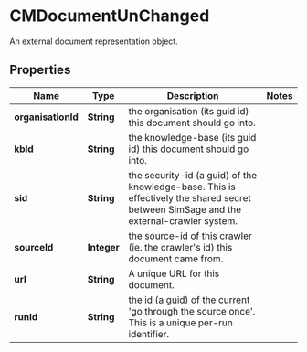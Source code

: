 

# CMDocumentUnChanged

An external document representation object.

## Properties

| Name | Type | Description | Notes |
|------------ | ------------- | ------------- | -------------|
|**organisationId** | **String** | the organisation (its guid id) this document should go into. |  |
|**kbId** | **String** | the knowledge-base (its guid id) this document should go into. |  |
|**sid** | **String** | the security-id (a guid) of the knowledge-base.  This is effectively the shared secret between SimSage and the external-crawler system. |  |
|**sourceId** | **Integer** | the source-id of this crawler (ie. the crawler&#39;s id) this document came from. |  |
|**url** | **String** | A unique URL for this document. |  |
|**runId** | **String** | the id (a guid) of the current &#39;go through the source once&#39;.  This is a unique per-run identifier. |  |



